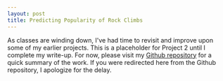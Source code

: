 ```yaml
---
layout: post
title: Predicting Popularity of Rock Climbs
---
```


As classes are winding down, I've had time to revisit and improve upon some of my earlier projects. This is a placeholder for Project 2 until I complete my write-up. For now, please visit my [Github repository]("https://github.com/harrisonized/Data_Science_Projects/tree/master/Project%202%20-%20Predicting%20Popularity%20of%20Rock%20Climbs") for a quick summary of the work. If you were redirected here from the Github repository, I apologize for the delay.
